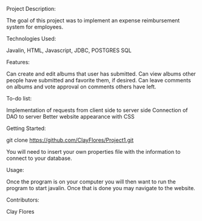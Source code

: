 Project Description:

The goal of this project was to implement an expense reimbursement system for employees.

Technologies Used:

Javalin, HTML, Javascript, JDBC, POSTGRES SQL

Features:

Can create and edit albums that user has submitted. Can view albums other people have submitted and favorite them, if desired. Can leave comments on albums and vote approval on comments others have left.

To-do list:

Implementation of requests from client side to server side
Connection of DAO to server
Better website appearance with CSS

Getting Started:

git clone https://github.com/ClayFlores/Project1.git

You will need to insert your own properties file with the information to connect to your database.

Usage:

Once the program is on your computer you will then want to run the program to start javalin. Once that is done you may navigate to the website.

Contributors:

Clay Flores
